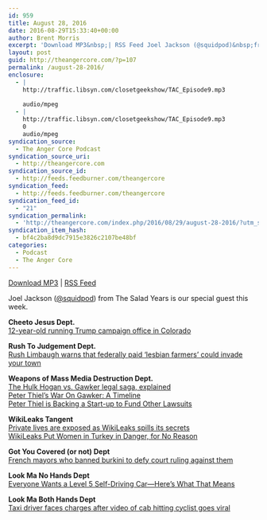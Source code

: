```yaml
---
id: 959
title: August 28, 2016
date: 2016-08-29T15:33:40+00:00
author: Brent Morris
excerpt: 'Download MP3&nbsp;| RSS Feed Joel Jackson (@squidpod)&nbsp;from The Salad Years is our special guest this week. Cheeto Jesus Dept. 12-year-old running Trump campaign office in Colorado Rush To Judgement Dept. Rush Limbaugh warns that federally paid &lsquo;lesbian farmers&rsquo; could invade your town Weapons of Mass Media Destruction Dept. The Hulk Hogan vs. Gawker legal saga, &hellip; <a href="http://theangercore.com/index.php/2016/08/29/august-28-2016/">Continue reading<span> "August 28, 2016"</span></a>'
layout: post
guid: http://theangercore.com/?p=107
permalink: /august-28-2016/
enclosure:
  - |
    http://traffic.libsyn.com/closetgeekshow/TAC_Episode9.mp3
    
    audio/mpeg
  - |
    http://traffic.libsyn.com/closetgeekshow/TAC_Episode9.mp3
    0
    audio/mpeg
syndication_source:
  - The Anger Core Podcast
syndication_source_uri:
  - http://theangercore.com
syndication_source_id:
  - http://feeds.feedburner.com/theangercore
syndication_feed:
  - http://feeds.feedburner.com/theangercore
syndication_feed_id:
  - "21"
syndication_permalink:
  - 'http://theangercore.com/index.php/2016/08/29/august-28-2016/?utm_source=rss&amp;utm_medium=rss'
syndication_item_hash:
  - bf4c2ba8d9dc7915e3826c2107be48bf
categories:
  - Podcast
  - The Anger Core
---
```

[Download MP3](http://traffic.libsyn.com/closetgeekshow/TAC_Episode9.mp3?utm_source=rss&utm_medium=rss) | [RSS Feed](http://feeds.feedburner.com/theangercore?utm_source=rss&utm_medium=rss)

Joel Jackson ([@squidpod](https://twitter.com/squidpod?utm_source=rss&utm_medium=rss)) from The Salad Years is our special guest this week.

<span style="font-weight: 400;"><strong>Cheeto Jesus Dept.</strong><br /> </span>[<span style="font-weight: 400;">12-year-old running Trump campaign office in Colorado</span>](http://www.kmov.com/story/32807204/12-year-old-running-trump-campaign-office-in-colorado?utm_source=rss&utm_medium=rss)

<span style="font-weight: 400;"><strong>Rush To Judgement Dept.</strong><br /> </span>[<span style="font-weight: 400;">Rush Limbaugh warns that federally paid &#8216;lesbian farmers&#8217; could invade your town</span>](http://www.dailydot.com/irl/lesbian-and-transgender-hillbillies-are-taking-over-your-town/?utm_source=rss&utm_medium=rss)

<span style="font-weight: 400;"><strong>Weapons of Mass Media Destruction Dept.</strong><br /> </span>[<span style="font-weight: 400;">The Hulk Hogan vs. Gawker legal saga, explained<br /> </span>](http://www.si.com/more-sports/hulk-hogan-gawker-sex-tape-lawsuit-racism-explained?utm_source=rss&utm_medium=rss)[<span style="font-weight: 400;">Peter Thiel&#8217;s War On Gawker: A Timeline<br /> </span>](http://www.forbes.com/sites/mattdrange/2016/06/21/peter-thiels-war-on-gawker-a-timeline/#797b196e7e80?utm_source=rss&utm_medium=rss)[<span style="font-weight: 400;">Peter Thiel is Backing a Start-up to Fund Other Lawsuits</span>](http://www.vanityfair.com/news/2016/08/peter-thiels-foundation-funds-a-start-up-to-bet-on-other-lawsuits?utm_source=rss&utm_medium=rss)

<span style="font-weight: 400;"><strong>WikiLeaks Tangent</strong><br /> </span>[<span style="font-weight: 400;">Private lives are exposed as WikiLeaks spills its secrets<br /> </span>](http://bigstory.ap.org/article/b70da83fd111496dbdf015acbb7987fb/private-lives-are-exposed-wikileaks-spills-its-secrets?utm_source=rss&utm_medium=rss)[<span style="font-weight: 400;">WikiLeaks Put Women in Turkey in Danger, for No Reason</span>](http://www.huffingtonpost.com/zeynep-tufekci/wikileaks-erdogan-emails_b_11158792.html?utm_source=rss&utm_medium=rss)

<span style="font-weight: 400;"><strong>Got You Covered (or not) Dept</strong><br /> </span>[<span style="font-weight: 400;">French mayors who banned burkini to defy court ruling against them </span>](http://www.telegraph.co.uk/news/2016/08/28/french-towns-who-banned-burkini-to-defy-court-ruling-against-the/?utm_source=rss&utm_medium=rss)

<span style="font-weight: 400;"><strong>Look Ma No Hands Dept</strong><br /> </span>[<span style="font-weight: 400;">Everyone Wants a Level 5 Self-Driving Car—Here’s What That Means</span>](https://www.wired.com/2016/08/self-driving-car-levels-sae-nhtsa/?mbid=social_twitter&utm_source=rss&utm_medium=rss)

<span style="font-weight: 400;"><strong>Look Ma Both Hands Dept</strong><br /> </span>[<span style="font-weight: 400;">Taxi driver faces charges after video of cab hitting cyclist goes viral</span>](http://www.cbc.ca/news/canada/toronto/taxi-driver-faces-charges-after-video-of-cab-hitting-cyclist-goes-viral-1.3736231?utm_source=rss&utm_medium=rss)